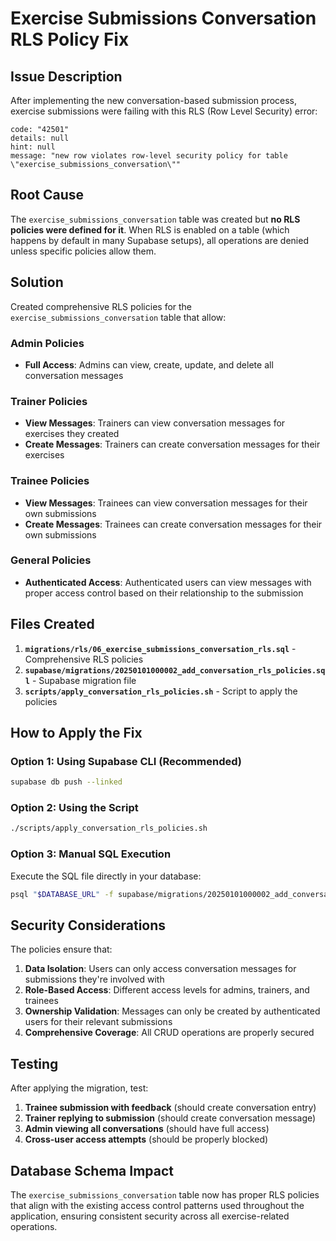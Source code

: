 # Exercise Submissions Conversation RLS Policy Fix

## Issue Description

After implementing the new conversation-based submission process, exercise submissions were failing with this RLS (Row Level Security) error:

```
code: "42501"
details: null
hint: null
message: "new row violates row-level security policy for table \"exercise_submissions_conversation\""
```

## Root Cause

The `exercise_submissions_conversation` table was created but **no RLS policies were defined for it**. When RLS is enabled on a table (which happens by default in many Supabase setups), all operations are denied unless specific policies allow them.

## Solution

Created comprehensive RLS policies for the `exercise_submissions_conversation` table that allow:

### Admin Policies
- **Full Access**: Admins can view, create, update, and delete all conversation messages

### Trainer Policies  
- **View Messages**: Trainers can view conversation messages for exercises they created
- **Create Messages**: Trainers can create conversation messages for their exercises

### Trainee Policies
- **View Messages**: Trainees can view conversation messages for their own submissions
- **Create Messages**: Trainees can create conversation messages for their own submissions

### General Policies
- **Authenticated Access**: Authenticated users can view messages with proper access control based on their relationship to the submission

## Files Created

1. **`migrations/rls/06_exercise_submissions_conversation_rls.sql`** - Comprehensive RLS policies
2. **`supabase/migrations/20250101000002_add_conversation_rls_policies.sql`** - Supabase migration file
3. **`scripts/apply_conversation_rls_policies.sh`** - Script to apply the policies

## How to Apply the Fix

### Option 1: Using Supabase CLI (Recommended)
```bash
supabase db push --linked
```

### Option 2: Using the Script
```bash
./scripts/apply_conversation_rls_policies.sh
```

### Option 3: Manual SQL Execution
Execute the SQL file directly in your database:
```bash
psql "$DATABASE_URL" -f supabase/migrations/20250101000002_add_conversation_rls_policies.sql
```

## Security Considerations

The policies ensure that:

1. **Data Isolation**: Users can only access conversation messages for submissions they're involved with
2. **Role-Based Access**: Different access levels for admins, trainers, and trainees  
3. **Ownership Validation**: Messages can only be created by authenticated users for their relevant submissions
4. **Comprehensive Coverage**: All CRUD operations are properly secured

## Testing

After applying the migration, test:

1. **Trainee submission with feedback** (should create conversation entry)
2. **Trainer replying to submission** (should create conversation message)
3. **Admin viewing all conversations** (should have full access)
4. **Cross-user access attempts** (should be properly blocked)

## Database Schema Impact

The `exercise_submissions_conversation` table now has proper RLS policies that align with the existing access control patterns used throughout the application, ensuring consistent security across all exercise-related operations.
